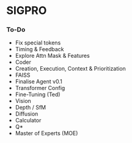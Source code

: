 # SIGPRO

### To-Do
- Fix special tokens
- Timing & Feedback
- Explore Attn Mask & Features
- Coder
- Creation, Execution, Context & Prioritization
- FAISS
- Finalise Agent v0.1
- Transformer Config
- Fine-Tuning (Ted)
- Vision
- Depth / SfM
- Diffusion
- Calculator
- Q*
- Master of Experts (MOE)